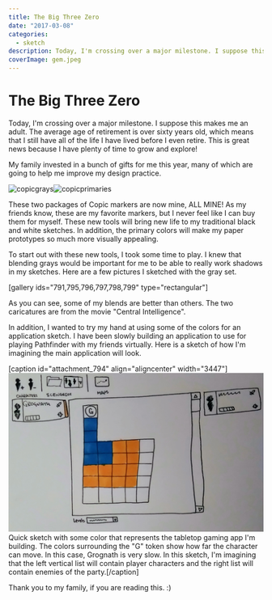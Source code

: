 ```yaml
---
title: The Big Three Zero
date: "2017-03-08"
categories: 
  - sketch
description: Today, I'm crossing over a major milestone. I suppose this makes me an adult. The average age of retirement is over sixty years old, which means that I still have all of the life I have lived before I even retire. This is great news because I have plenty of time to grow and explore!
coverImage: gem.jpeg
---
```


# The Big Three Zero
Today, I'm crossing over a major milestone. I suppose this makes me an adult. The average age of retirement is over sixty years old, which means that I still have all of the life I have lived before I even retire. This is great news because I have plenty of time to grow and explore!

My family invested in a bunch of gifts for me this year, many of which are going to help me improve my design practice.

![copicgrays](https://joshualowrycom.files.wordpress.com/2017/03/copicgrays.jpg?w=173)![copicprimaries](https://joshualowrycom.files.wordpress.com/2017/03/copicprimaries1.jpg?w=300)

These two packages of Copic markers are now mine, ALL MINE! As my friends know, these are my favorite markers, but I never feel like I can buy them for myself. These new tools will bring new life to my traditional black and white sketches. In addition, the primary colors will make my paper prototypes so much more visually appealing.

To start out with these new tools, I took some time to play. I knew that blending grays would be important for me to be able to really work shadows in my sketches. Here are a few pictures I sketched with the gray set.

\[gallery ids="791,795,796,797,798,799" type="rectangular"\]

As you can see, some of my blends are better than others. The two caricatures are from the movie "Central Intelligence".

In addition, I wanted to try my hand at using some of the colors for an application sketch. I have been slowly building an application to use for playing Pathfinder with my friends virtually. Here is a sketch of how I'm imagining the main application will look.

\[caption id="attachment\_794" align="aligncenter" width="3447"\]![img_20170305_203156-01](./images/img_20170305_203156-01.jpg) Quick sketch with some color that represents the tabletop gaming app I'm building. The colors surrounding the "G" token show how far the character can move. In this case, Grognath is very slow. In this sketch, I'm imagining that the left vertical list will contain player characters and the right list will contain enemies of the party.\[/caption\]

Thank you to my family, if you are reading this. :)
